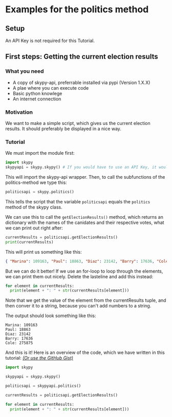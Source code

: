 # Examples for the politics method

## Setup
An API Key is not required for this Tutorial.
## First steps: Getting the current election results
### What you need
- A copy of skypy-api, preferrable installed via pypi (Version 1.X.X)
- A plae where you can execute code
- Basic python knowlege
- An internet connection
### Motivation
We want to make a simple script, which gives us the current election results. It should preferably be displayed in a nice way.

### Tutorial
We must import the module first:
```python
import skypy
skypyapi = skypy.skypy() # If you would have to use an API Key, it would be in the brackets "()"
```
This will import the skypy-api wrapper. Then, to call the subfunctions of the politics-method we type this:
```python
politicsapi = skypy.politics()
```
This tells the script that the variable `politicsapi` equals the `politics` method of the skypy class.

We can use this to call the `getElectionResults()` method, which returns an dictionary with the names of the canidates and their respective votes, what we can print out right after: 
```python
currentResults = politicsapi.getElectionResults()
print(currentResults)
```
This will print us something like this:
```json
{ "Marina": 109163, "Paul": 18863, "Diaz": 23142, "Barry": 17636, "Cole": 275875 }
```
But we can do it better! If we use an for-loop to loop through the elements, we can print them out nicely. Delete the lasteline and add this instead:
```python
for element in currentResults:
  print(element + ": " + str(currentResults[element]))
```
Note that we get the value of the element from the currentResults tuple, and then conver it to a string, because you can't add numbers to a string.

The output should look something like this:
```
Marina: 109163
Paul: 18863
Diaz: 23142
Barry: 17636
Cole: 275875
```
And this is it! Here is an overview of the code, which we have written in this tutorial:
_[(Or use the GitHub Gist)](https://gist.github.com/FuchsCrafter/ddfcdfdeda290910ba305bb24de9d518)_
```python
import skypy

skypyapi = skypy.skypy()

politicsapi = skypyapi.politics()

currentResults = politicsapi.getElectionResults()

for element in currentResults:
  print(element + ": " + str(currentResults[element]))
```


